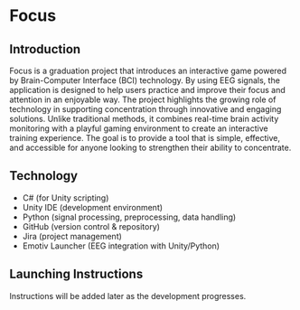 # Focus

## Introduction
Focus is a graduation project that introduces an interactive game powered by Brain-Computer Interface (BCI) technology. By using EEG signals, the application is designed to help users practice and improve their focus and attention in an enjoyable way. The project highlights the growing role of technology in supporting concentration through innovative and engaging solutions. Unlike traditional methods, it combines real-time brain activity monitoring with a playful gaming environment to create an interactive training experience. The goal is to provide a tool that is simple, effective, and accessible for anyone looking to strengthen their ability to concentrate.

## Technology
- C# (for Unity scripting)
- Unity IDE (development environment)
- Python (signal processing, preprocessing, data handling)
- GitHub (version control & repository)
- Jira (project management)
- Emotiv Launcher (EEG integration with Unity/Python)

## Launching Instructions
Instructions will be added later as the development progresses.

